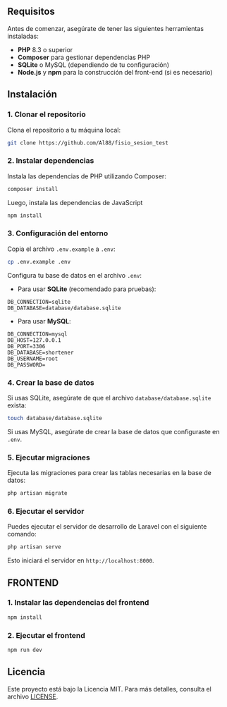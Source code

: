 

## Requisitos

Antes de comenzar, asegúrate de tener las siguientes herramientas instaladas:

- **PHP** 8.3 o superior
- **Composer** para gestionar dependencias PHP
- **SQLite** o MySQL (dependiendo de tu configuración)
- **Node.js** y **npm** para la construcción del front-end (si es necesario)

## Instalación

### 1. Clonar el repositorio

Clona el repositorio a tu máquina local:

```bash
git clone https://github.com/Al88/fisio_sesion_test
```

### 2. Instalar dependencias

Instala las dependencias de PHP utilizando Composer:

```bash
composer install
```

Luego, instala las dependencias de JavaScript

```bash
npm install
```

### 3. Configuración del entorno

Copia el archivo `.env.example` a `.env`:

```bash
cp .env.example .env
```

Configura tu base de datos en el archivo `.env`:

- Para usar **SQLite** (recomendado para pruebas):

```env
DB_CONNECTION=sqlite
DB_DATABASE=database/database.sqlite
```

- Para usar **MySQL**:

```env
DB_CONNECTION=mysql
DB_HOST=127.0.0.1
DB_PORT=3306
DB_DATABASE=shortener
DB_USERNAME=root
DB_PASSWORD=
```

### 4. Crear la base de datos

Si usas SQLite, asegúrate de que el archivo `database/database.sqlite` exista:

```bash
touch database/database.sqlite
```

Si usas MySQL, asegúrate de crear la base de datos que configuraste en `.env`.

### 5. Ejecutar migraciones

Ejecuta las migraciones para crear las tablas necesarias en la base de datos:

```bash
php artisan migrate
```

### 6. Ejecutar el servidor

Puedes ejecutar el servidor de desarrollo de Laravel con el siguiente comando:

```bash
php artisan serve
```

Esto iniciará el servidor en `http://localhost:8000`.

## FRONTEND

### 1. Instalar las dependencias del frontend

```bash
npm install
```

### 2. Ejecutar el frontend


```bash
npm run dev
```

## Licencia

Este proyecto está bajo la Licencia MIT. Para más detalles, consulta el archivo [LICENSE](LICENSE).
